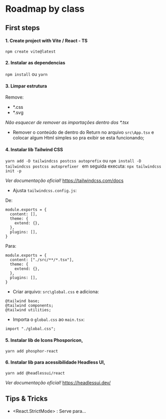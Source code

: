 # Roadmap by class

## First steps

#### 1. Create project with Vite / React - TS

`npm create vite@latest`

#### 2. Instalar as dependencias

`npm install` ou `yarn`

#### 3. Limpar estrutura

Remove:

- \*.css
- \*.svg

_Não esquecer de remover as importações dentro dos \*.tsx_

- Remover o conteúdo de dentro do Return no arquivo `src\App.tsx` e colocar algum Html simples so pra exibir se esta funcionando;

#### 4. Instalar lib Tailwind CSS

`yarn add -D tailwindcss postcss autoprefix`
ou
`npm install -D tailwindcss postcss autoprefixer `
em seguida executa:
`npx tailwindcss init -p`

_Ver documentação oficial!_
https://tailwindcss.com/docs

- Ajusta `tailwindcss.config.js`:

De:

```
module.exports = {
  content: [],
  theme: {
    extend: {},
  },
  plugins: [],
}
```

Para:

```
module.exports = {
  content: ["./src/**/*.tsx"],
  theme: {
    extend: {},
  },
  plugins: [],
}
```

- Criar arquivo: `src\global.css` e adiciona:

```
@tailwind base;
@tailwind components;
@tailwind utilities;
```

- Importa o `global.css` ao `main.tsx`:

```
import "./global.css";
```

#### 5. Instalar lib de Icons Phosporicon,

`yarn add phosphor-react`

#### 6. Instalar lib para acessibilidade Headless UI,

`yarn add @headlessui/react`

_Ver documentação oficial!_
https://headlessui.dev/

## Tips & Tricks

- <React.StrictMode> : Serve para...
